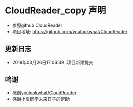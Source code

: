 # CloudReader_copy 声明

- 参照github CloudReader
- 项目地址: https://github.com/youlookwhat/CloudReader


## 更新日志

- 2018年03月26日17:06:49  项目新建提交


## 鸣谢

- 感谢[youlookwhat/CloudReader](https://github.com/youlookwhat/CloudReader)
- 感谢小夏同学未来日子的帮助



